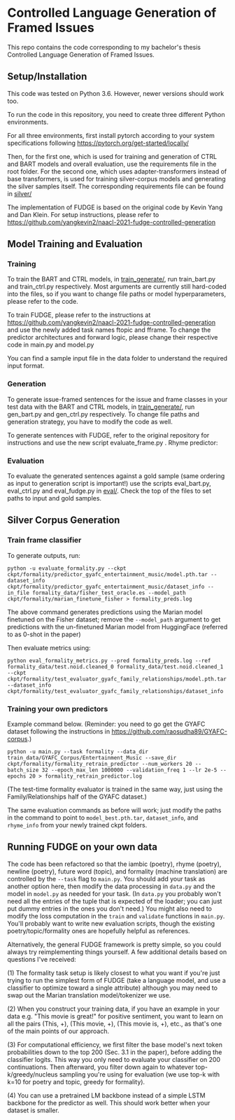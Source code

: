 # Controlled Language Generation of Framed Issues

This repo contains the code corresponding to my bachelor's thesis Controlled Language Generation of Framed Issues.

## Setup/Installation

This code was tested on Python 3.6. However, newer versions should work too.

To run the code in this repository, you need to create three different Python environments.

For all three environments, first install pytorch according to your system specifications following https://pytorch.org/get-started/locally/

Then, for the first one, which is used for training and generation of CTRL and BART models and overall evaluation, use the requirements file in the root folder. For the second one, which uses adapter-transformers instead of base transformers, is used for training silver-corpus models and generating the silver samples itself. The corresponding requirements file can be found in [silver/](silver/)

The implementation of FUDGE is based on the original code by Kevin Yang and Dan Klein. For setup instructions, please refer to https://github.com/yangkevin2/naacl-2021-fudge-controlled-generation

## Model Training and Evaluation

### Training

To train the BART and CTRL models, in [train_generate/](train_generate/), run train_bart.py and train_ctrl.py respectively. Most arguments are currently still hard-coded into the files, so if you want to change file paths or model hyperparameters, please refer to the code.

To train FUDGE, please refer to the instructions at https://github.com/yangkevin2/naacl-2021-fudge-controlled-generation and use the newly added task names ftopic and fframe. To change the predictor architectures and forward logic, please change their respective code in main.py and model.py

You can find a sample input file in the data folder to understand the required input format.

### Generation

To generate issue-framed sentences for the issue and frame classes in your test data with the BART and CTRL models, in [train_generate/](train_generate/), run gen_bart.py and gen_ctrl.py respectively. To change file paths and generation strategy, you have to modify the code as well.

To generate sentences with FUDGE, refer to the original repository for instructions and use the new script evaluate_frame.py .
Rhyme predictor:

### Evaluation

To evaluate the generated sentences against a gold sample (same ordering as input to generation script is important!) use the scripts eval_bart.py, eval_ctrl.py and eval_fudge.py in [eval/](eval/). Check the top of the files to set paths to input and gold samples.

## Silver Corpus Generation

### Train frame classifier

To generate outputs, run:

```
python -u evaluate_formality.py --ckpt ckpt/formality/predictor_gyafc_entertainment_music/model.pth.tar --dataset_info ckpt/formality/predictor_gyafc_entertainment_music/dataset_info --in_file formality_data/fisher_test_oracle.es --model_path ckpt/formality/marian_finetune_fisher > formality_preds.log
```

The above command generates predictions using the Marian model finetuned on the Fisher dataset; remove the `--model_path` argument to get predictions with the un-finetuned Marian model from HuggingFace (referred to as 0-shot in the paper)

Then evaluate metrics using:

```
python eval_formality_metrics.py --pred formality_preds.log --ref formality_data/test.noid.cleaned_0 formality_data/test.noid.cleaned_1 --ckpt ckpt/formality/test_evaluator_gyafc_family_relationships/model.pth.tar --dataset_info ckpt/formality/test_evaluator_gyafc_family_relationships/dataset_info
```

### Training your own predictors

Example command below. (Reminder: you need to go get the GYAFC dataset following the instructions in https://github.com/raosudha89/GYAFC-corpus.)

```
python -u main.py --task formality --data_dir train_data/GYAFC_Corpus/Entertainment_Music --save_dir ckpt/formality/formality_retrain_predictor --num_workers 20 --batch_size 32 --epoch_max_len 1000000 --validation_freq 1 --lr 2e-5 --epochs 20 > formality_retrain_predictor.log
```

(The test-time formality evaluator is trained in the same way, just using the Family/Relationships half of the GYAFC dataset.)

The same evaluation commands as before will work; just modify the paths in the command to point to `model_best.pth.tar`, `dataset_info`, and `rhyme_info` from your newly trained ckpt folders. 

## Running FUDGE on your own data

The code has been refactored so that the iambic (poetry), rhyme (poetry), newline (poetry), future word (topic), and formality (machine translation) are controlled by the `--task` flag to `main.py`. You should add your task as another option here, then modify the data processing in `data.py` and the model in `model.py` as needed for your task. (In `data.py` you probably won't need all the entries of the tuple that is expected of the loader; you can just put dummy entries in the ones you don't need.) You might also need to modify the loss computation in the `train` and `validate` functions in `main.py`. You'll probably want to write new evaluation scripts, though the existing poetry/topic/formality ones are hopefully helpful as references. 

Alternatively, the general FUDGE framework is pretty simple, so you could always try reimplementing things yourself. A few additional details based on questions I've received: 

(1) The formality task setup is likely closest to what you want if you're just trying to run the simplest form of FUDGE (take a language model, and use a classifier to optimize toward a single attribute) although you may need to swap out the Marian translation model/tokenizer we use. 

(2) When you construct your training data, if you have an example in your data e.g. "This movie is great!" for positive sentiment, you want to learn on all the pairs (This, +), (This movie, +), (This movie is, +), etc., as that's one of the main points of our approach. 

(3) For computational efficiency, we first filter the base model's next token probabilities down to the top 200 (Sec. 3.1 in the paper), before adding the classifier logits. This way you only need to evaluate your classifier on 200 continuations. Then afterward, you filter down again to whatever top-k/greedy/nucleus sampling you're using for evaluation (we use top-k with k=10 for poetry and topic, greedy for formality). 

(4) You can use a pretrained LM backbone instead of a simple LSTM backbone for the predictor as well. This should work better when your dataset is smaller. 
